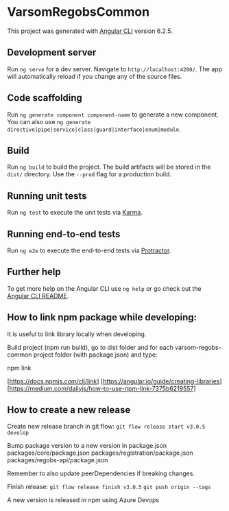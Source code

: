 # VarsomRegobsCommon

This project was generated with [Angular CLI](https://github.com/angular/angular-cli) version 6.2.5.

## Development server

Run `ng serve` for a dev server. Navigate to `http://localhost:4200/`. The app will automatically reload if you change any of the source files.

## Code scaffolding

Run `ng generate component component-name` to generate a new component. You can also use `ng generate directive|pipe|service|class|guard|interface|enum|module`.

## Build

Run `ng build` to build the project. The build artifacts will be stored in the `dist/` directory. Use the `--prod` flag for a production build.

## Running unit tests

Run `ng test` to execute the unit tests via [Karma](https://karma-runner.github.io).

## Running end-to-end tests

Run `ng e2e` to execute the end-to-end tests via [Protractor](http://www.protractortest.org/).

## Further help

To get more help on the Angular CLI use `ng help` or go check out the [Angular CLI README](https://github.com/angular/angular-cli/blob/master/README.md).


## How to link npm package while developing:

It is useful to link library locally when developing.

Build project (npm run build), go to dist folder and for each varsom-regobs-common project folder (with package.json) and type:

npm link

[https://docs.npmjs.com/cli/link]
[https://angular.io/guide/creating-libraries]
[https://medium.com/dailyjs/how-to-use-npm-link-7375b6219557]


## How to create a new release

Create new release branch in git flow:
`git flow release start v3.0.5 develop`

Bump package version to a new version in
package.json
packages/core/package.json
packages/registration/package.json
packages/regobs-api/package.json

Remember to also update peerDependencies if breaking changes.

Finish release:
`git flow release finish v3.0.5`
`git push origin --tags`

A new version is released in npm using Azure Devops

